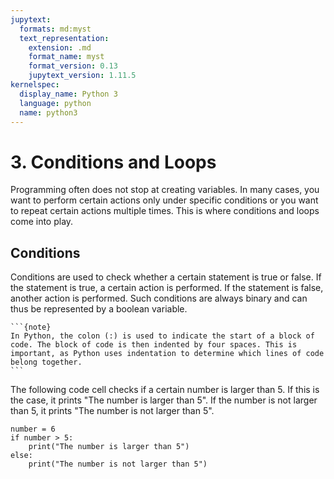 ```yaml
---
jupytext:
  formats: md:myst
  text_representation:
    extension: .md
    format_name: myst
    format_version: 0.13
    jupytext_version: 1.11.5
kernelspec:
  display_name: Python 3
  language: python
  name: python3
---
```


# 3. Conditions and Loops
Programming often does not stop at creating variables. In many cases, you want to perform certain actions only under specific conditions or you want to repeat certain actions multiple times. This is where conditions and loops come into play.

## Conditions
Conditions are used to check whether a certain statement is true or false. If the statement is true, a certain action is performed. If the statement is false, another action is performed. Such conditions are always binary and can thus be represented by a boolean variable.

````{margin}
```{note}
In Python, the colon (:) is used to indicate the start of a block of code. The block of code is then indented by four spaces. This is important, as Python uses indentation to determine which lines of code belong together.
```
````

The following code cell checks if a certain number is larger than 5. If this is the case, it prints "The number is larger than 5". If the number is not larger than 5, it prints "The number is not larger than 5".

```{code-cell}
number = 6
if number > 5:
    print("The number is larger than 5")
else:
    print("The number is not larger than 5")
```